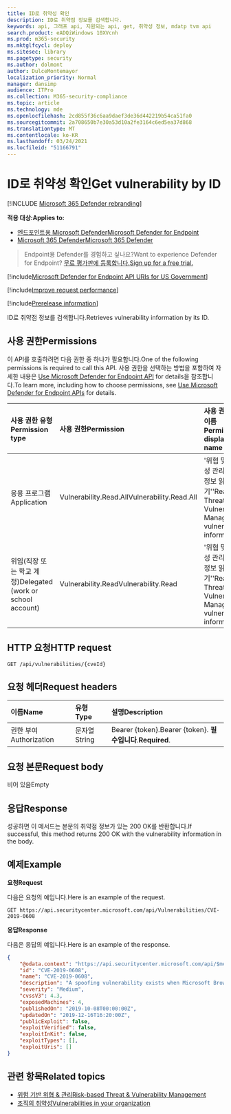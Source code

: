 ```yaml
---
title: ID로 취약성 확인
description: ID로 취약점 정보를 검색합니다.
keywords: api, 그래프 api, 지원되는 api, get, 취약성 정보, mdatp tvm api
search.product: eADQiWindows 10XVcnh
ms.prod: m365-security
ms.mktglfcycl: deploy
ms.sitesec: library
ms.pagetype: security
ms.author: dolmont
author: DulceMontemayor
localization_priority: Normal
manager: dansimp
audience: ITPro
ms.collection: M365-security-compliance
ms.topic: article
ms.technology: mde
ms.openlocfilehash: 2cd855f36c6aa9daef3de36d442219b54ca51fa0
ms.sourcegitcommit: 2a708650b7e30a53d10a2fe3164c6ed5ea37d868
ms.translationtype: MT
ms.contentlocale: ko-KR
ms.lasthandoff: 03/24/2021
ms.locfileid: "51166791"
---
```

# <a name="get-vulnerability-by-id"></a><span data-ttu-id="f259f-104">ID로 취약성 확인</span><span class="sxs-lookup"><span data-stu-id="f259f-104">Get vulnerability by ID</span></span>

[!INCLUDE [Microsoft 365 Defender rebranding](../../includes/microsoft-defender.md)]

<span data-ttu-id="f259f-105">**적용 대상:**</span><span class="sxs-lookup"><span data-stu-id="f259f-105">**Applies to:**</span></span>
- [<span data-ttu-id="f259f-106">엔드포인트용 Microsoft Defender</span><span class="sxs-lookup"><span data-stu-id="f259f-106">Microsoft Defender for Endpoint</span></span>](https://go.microsoft.com/fwlink/p/?linkid=2154037)
- [<span data-ttu-id="f259f-107">Microsoft 365 Defender</span><span class="sxs-lookup"><span data-stu-id="f259f-107">Microsoft 365 Defender</span></span>](https://go.microsoft.com/fwlink/?linkid=2118804)


> <span data-ttu-id="f259f-108">Endpoint용 Defender를 경험하고 싶나요?</span><span class="sxs-lookup"><span data-stu-id="f259f-108">Want to experience Defender for Endpoint?</span></span> [<span data-ttu-id="f259f-109">무료 평가판에 등록합니다.</span><span class="sxs-lookup"><span data-stu-id="f259f-109">Sign up for a free trial.</span></span>](https://www.microsoft.com/microsoft-365/windows/microsoft-defender-atp?ocid=docs-wdatp-exposedapis-abovefoldlink) 

[!include[Microsoft Defender for Endpoint API URIs for US Government](../../includes/microsoft-defender-api-usgov.md)]

[!include[Improve request performance](../../includes/improve-request-performance.md)]

[!include[Prerelease information](../../includes/prerelease.md)]

<span data-ttu-id="f259f-110">ID로 취약점 정보를 검색합니다.</span><span class="sxs-lookup"><span data-stu-id="f259f-110">Retrieves vulnerability information by its ID.</span></span>

## <a name="permissions"></a><span data-ttu-id="f259f-111">사용 권한</span><span class="sxs-lookup"><span data-stu-id="f259f-111">Permissions</span></span>
<span data-ttu-id="f259f-112">이 API를 호출하려면 다음 권한 중 하나가 필요합니다.</span><span class="sxs-lookup"><span data-stu-id="f259f-112">One of the following permissions is required to call this API.</span></span> <span data-ttu-id="f259f-113">사용 권한을 선택하는 방법을 포함하여 자세한 내용은 [Use Microsoft Defender for Endpoint API](apis-intro.md) for details을 참조합니다.</span><span class="sxs-lookup"><span data-stu-id="f259f-113">To learn more, including how to choose permissions, see [Use Microsoft Defender for Endpoint APIs](apis-intro.md) for details.</span></span>

<span data-ttu-id="f259f-114">사용 권한 유형</span><span class="sxs-lookup"><span data-stu-id="f259f-114">Permission type</span></span> |   <span data-ttu-id="f259f-115">사용 권한</span><span class="sxs-lookup"><span data-stu-id="f259f-115">Permission</span></span>  |   <span data-ttu-id="f259f-116">사용 권한 표시 이름</span><span class="sxs-lookup"><span data-stu-id="f259f-116">Permission display name</span></span>
:---|:---|:---
<span data-ttu-id="f259f-117">응용 프로그램</span><span class="sxs-lookup"><span data-stu-id="f259f-117">Application</span></span> | <span data-ttu-id="f259f-118">Vulnerability.Read.All</span><span class="sxs-lookup"><span data-stu-id="f259f-118">Vulnerability.Read.All</span></span> |  <span data-ttu-id="f259f-119">'위협 및 취약성 관리 취약성 정보 읽기'</span><span class="sxs-lookup"><span data-stu-id="f259f-119">'Read Threat and Vulnerability Management vulnerability information'</span></span>
<span data-ttu-id="f259f-120">위임(직장 또는 학교 계정)</span><span class="sxs-lookup"><span data-stu-id="f259f-120">Delegated (work or school account)</span></span> | <span data-ttu-id="f259f-121">Vulnerability.Read</span><span class="sxs-lookup"><span data-stu-id="f259f-121">Vulnerability.Read</span></span> |   <span data-ttu-id="f259f-122">'위협 및 취약성 관리 취약성 정보 읽기'</span><span class="sxs-lookup"><span data-stu-id="f259f-122">'Read Threat and Vulnerability Management vulnerability information'</span></span>

## <a name="http-request"></a><span data-ttu-id="f259f-123">HTTP 요청</span><span class="sxs-lookup"><span data-stu-id="f259f-123">HTTP request</span></span>
```
GET /api/vulnerabilities/{cveId}
```

## <a name="request-headers"></a><span data-ttu-id="f259f-124">요청 헤더</span><span class="sxs-lookup"><span data-stu-id="f259f-124">Request headers</span></span>

<span data-ttu-id="f259f-125">이름</span><span class="sxs-lookup"><span data-stu-id="f259f-125">Name</span></span> | <span data-ttu-id="f259f-126">유형</span><span class="sxs-lookup"><span data-stu-id="f259f-126">Type</span></span> | <span data-ttu-id="f259f-127">설명</span><span class="sxs-lookup"><span data-stu-id="f259f-127">Description</span></span>
:---|:---|:---
<span data-ttu-id="f259f-128">권한 부여</span><span class="sxs-lookup"><span data-stu-id="f259f-128">Authorization</span></span> | <span data-ttu-id="f259f-129">문자열</span><span class="sxs-lookup"><span data-stu-id="f259f-129">String</span></span> | <span data-ttu-id="f259f-130">Bearer {token}.</span><span class="sxs-lookup"><span data-stu-id="f259f-130">Bearer {token}.</span></span> <span data-ttu-id="f259f-131">**필수입니다**.</span><span class="sxs-lookup"><span data-stu-id="f259f-131">**Required**.</span></span>


## <a name="request-body"></a><span data-ttu-id="f259f-132">요청 본문</span><span class="sxs-lookup"><span data-stu-id="f259f-132">Request body</span></span>
<span data-ttu-id="f259f-133">비어 있음</span><span class="sxs-lookup"><span data-stu-id="f259f-133">Empty</span></span>

## <a name="response"></a><span data-ttu-id="f259f-134">응답</span><span class="sxs-lookup"><span data-stu-id="f259f-134">Response</span></span>
<span data-ttu-id="f259f-135">성공하면 이 메서드는 본문의 취약점 정보가 있는 200 OK를 반환합니다.</span><span class="sxs-lookup"><span data-stu-id="f259f-135">If successful, this method returns 200 OK with the vulnerability information in the body.</span></span>


## <a name="example"></a><span data-ttu-id="f259f-136">예제</span><span class="sxs-lookup"><span data-stu-id="f259f-136">Example</span></span>

<span data-ttu-id="f259f-137">**요청**</span><span class="sxs-lookup"><span data-stu-id="f259f-137">**Request**</span></span>

<span data-ttu-id="f259f-138">다음은 요청의 예입니다.</span><span class="sxs-lookup"><span data-stu-id="f259f-138">Here is an example of the request.</span></span>

```http
GET https://api.securitycenter.microsoft.com/api/Vulnerabilities/CVE-2019-0608
```

<span data-ttu-id="f259f-139">**응답**</span><span class="sxs-lookup"><span data-stu-id="f259f-139">**Response**</span></span>

<span data-ttu-id="f259f-140">다음은 응답의 예입니다.</span><span class="sxs-lookup"><span data-stu-id="f259f-140">Here is an example of the response.</span></span>

```json
{
    "@odata.context": "https://api.securitycenter.microsoft.com/api/$metadata#Vulnerabilities/$entity",
    "id": "CVE-2019-0608",
    "name": "CVE-2019-0608",
    "description": "A spoofing vulnerability exists when Microsoft Browsers does not properly parse HTTP content. An attacker who successfully exploited this vulnerability could impersonate a user request by crafting HTTP queries. The specially crafted website could either spoof content or serve as a pivot to chain an attack with other vulnerabilities in web services.To exploit the vulnerability, the user must click a specially crafted URL. In an email attack scenario, an attacker could send an email message containing the specially crafted URL to the user in an attempt to convince the user to click it.In a web-based attack scenario, an attacker could host a specially crafted website designed to appear as a legitimate website to the user. However, the attacker would have no way to force the user to visit the specially crafted website. The attacker would have to convince the user to visit the specially crafted website, typically by way of enticement in an email or instant message, and then convince the user to interact with content on the website.The update addresses the vulnerability by correcting how Microsoft Browsers parses HTTP responses.",
    "severity": "Medium",
    "cvssV3": 4.3,
    "exposedMachines": 4,
    "publishedOn": "2019-10-08T00:00:00Z",
    "updatedOn": "2019-12-16T16:20:00Z",
    "publicExploit": false,
    "exploitVerified": false,
    "exploitInKit": false,
    "exploitTypes": [],
    "exploitUris": []
}
```
## <a name="related-topics"></a><span data-ttu-id="f259f-141">관련 항목</span><span class="sxs-lookup"><span data-stu-id="f259f-141">Related topics</span></span>
- [<span data-ttu-id="f259f-142">위험 기반 위협 & 관리</span><span class="sxs-lookup"><span data-stu-id="f259f-142">Risk-based Threat & Vulnerability Management</span></span>](https://docs.microsoft.com/microsoft-365/security/defender-endpoint/next-gen-threat-and-vuln-mgt)
- [<span data-ttu-id="f259f-143">조직의 취약성</span><span class="sxs-lookup"><span data-stu-id="f259f-143">Vulnerabilities in your organization</span></span>](https://docs.microsoft.com/microsoft-365/security/defender-endpoint/tvm-weaknesses)
